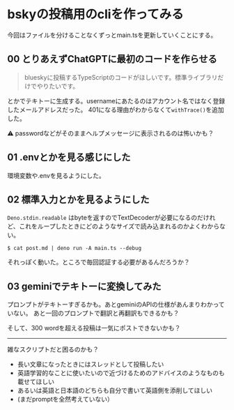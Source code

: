 # bskyの投稿用のcliを作ってみる

今回はファイルを分けることなくずっとmain.tsを更新していくことにする。

## 00 とりあえずChatGPTに最初のコードを作らせる

> blueskyに投稿するTypeScriptのコードがほしいです。標準ライブラリだけでやりたいです。

とかでテキトーに生成する。usernameにあたるのはアカウント名ではなく登録したメールアドレスだった。
401になる理由がわからなくて`withTrace()`を追加した。

:warning: passwordなどがそのままヘルプメッセージに表示されるのは怖いかも？

## 01 .envとかを見る感じにした

環境変数や.envを見るようにした。

## 02 標準入力とかを見るようにした

`Deno.stdin.readable` はbyteを返すのでTextDecoderが必要になるのだけれど、これをループしたときにどのようなサイズで読み込まれるのかよくわからない。

```console
$ cat post.md | deno run -A main.ts --debug
```

それっぽく動いた。ところで毎回認証する必要があるんだろうか？

## 03 geminiでテキトーに変換してみた

プロンプトがテキトーすぎるかも。あとgeminiのAPIの仕様があんまりわかっていない。
あと一回のプロンプトで翻訳と再翻訳もできるかも？

そして、300 wordを超える投稿は一気にポストできないかも？

-----

雑なスクリプトだと困るのかも？

- 長い文章になったときにはスレッドとして投稿したい
- 英語学習的なことに使いたいので近づけるためのアドバイスのようなものも載せてほしい
- あるいは英語と日本語のどちらも自分で書いて英語側を添削してほしい
- (まだpromptを全然考えていない）

